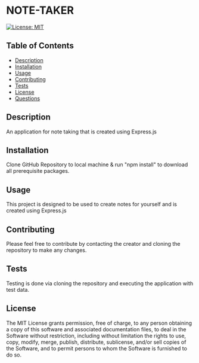 # NOTE-TAKER

[![License: MIT](https://img.shields.io/badge/License-MIT-yellow.svg)](https://opensource.org/licenses/MIT)

## Table of Contents

- [Description](#description)
- [Installation](#installation)
- [Usage](#usage)
- [Contributing](#contributing)
- [Tests](#tests)
- [License](#license)
- [Questions](#questions)

## Description

An application for note taking that is created using Express.js

## Installation

Clone GitHub Repository to local machine & run "npm install" to download all prerequisite packages.

## Usage

This project is designed to be used to create notes for yourself and is created using Express.js

## Contributing

Please feel free to contribute by contacting the creator and cloning the repository to make any changes.

## Tests

Testing is done via cloning the repository and executing the application with test data.

## License

The MIT License grants permission, free of charge, to any person obtaining a copy of this software and associated documentation files, to deal in the Software without restriction, including without limitation the rights to use, copy, modify, merge, publish, distribute, sublicense, and/or sell copies of the Software, and to permit persons to whom the Software is furnished to do so.
